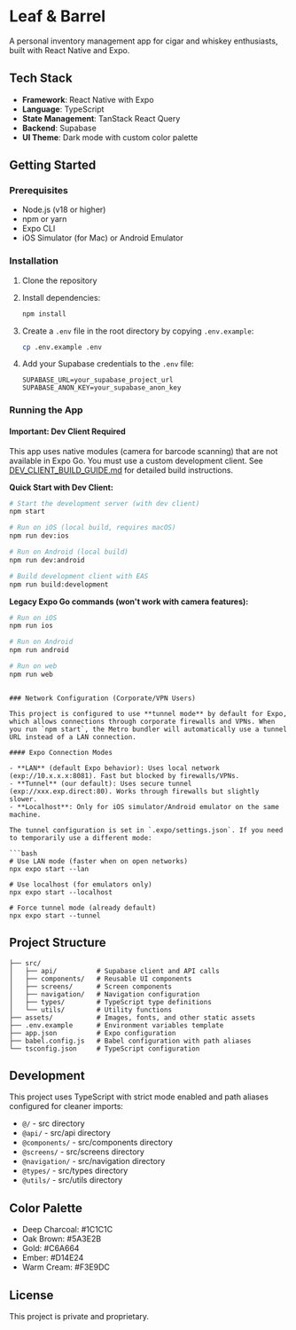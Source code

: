 # Leaf & Barrel

A personal inventory management app for cigar and whiskey enthusiasts, built with React Native and Expo.

## Tech Stack

- **Framework**: React Native with Expo
- **Language**: TypeScript
- **State Management**: TanStack React Query
- **Backend**: Supabase
- **UI Theme**: Dark mode with custom color palette

## Getting Started

### Prerequisites

- Node.js (v18 or higher)
- npm or yarn
- Expo CLI
- iOS Simulator (for Mac) or Android Emulator

### Installation

1. Clone the repository
2. Install dependencies:
   ```bash
   npm install
   ```

3. Create a `.env` file in the root directory by copying `.env.example`:
   ```bash
   cp .env.example .env
   ```

4. Add your Supabase credentials to the `.env` file:
   ```
   SUPABASE_URL=your_supabase_project_url
   SUPABASE_ANON_KEY=your_supabase_anon_key
   ```
### Running the App

#### Important: Dev Client Required

This app uses native modules (camera for barcode scanning) that are not available in Expo Go. You must use a custom development client. See [DEV_CLIENT_BUILD_GUIDE.md](./DEV_CLIENT_BUILD_GUIDE.md) for detailed build instructions.

**Quick Start with Dev Client:**

```bash
# Start the development server (with dev client)
npm start

# Run on iOS (local build, requires macOS)
npm run dev:ios

# Run on Android (local build)
npm run dev:android

# Build development client with EAS
npm run build:development
```

**Legacy Expo Go commands (won't work with camera features):**
```bash
# Run on iOS
npm run ios

# Run on Android
npm run android

# Run on web
npm run web
```
```

### Network Configuration (Corporate/VPN Users)

This project is configured to use **tunnel mode** by default for Expo, which allows connections through corporate firewalls and VPNs. When you run `npm start`, the Metro bundler will automatically use a tunnel URL instead of a LAN connection.

#### Expo Connection Modes

- **LAN** (default Expo behavior): Uses local network (exp://10.x.x.x:8081). Fast but blocked by firewalls/VPNs.
- **Tunnel** (our default): Uses secure tunnel (exp://xxx.exp.direct:80). Works through firewalls but slightly slower.
- **Localhost**: Only for iOS simulator/Android emulator on the same machine.

The tunnel configuration is set in `.expo/settings.json`. If you need to temporarily use a different mode:

```bash
# Use LAN mode (faster when on open networks)
npx expo start --lan

# Use localhost (for emulators only)
npx expo start --localhost

# Force tunnel mode (already default)
npx expo start --tunnel
```

## Project Structure

```
├── src/
│   ├── api/          # Supabase client and API calls
│   ├── components/   # Reusable UI components
│   ├── screens/      # Screen components
│   ├── navigation/   # Navigation configuration
│   ├── types/        # TypeScript type definitions
│   └── utils/        # Utility functions
├── assets/           # Images, fonts, and other static assets
├── .env.example      # Environment variables template
├── app.json          # Expo configuration
├── babel.config.js   # Babel configuration with path aliases
└── tsconfig.json     # TypeScript configuration
```

## Development

This project uses TypeScript with strict mode enabled and path aliases configured for cleaner imports:

- `@/` - src directory
- `@api/` - src/api directory
- `@components/` - src/components directory
- `@screens/` - src/screens directory
- `@navigation/` - src/navigation directory
- `@types/` - src/types directory
- `@utils/` - src/utils directory

## Color Palette

- Deep Charcoal: #1C1C1C
- Oak Brown: #5A3E2B
- Gold: #C6A664
- Ember: #D14E24
- Warm Cream: #F3E9DC

## License

This project is private and proprietary.